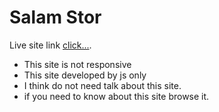 # Salam Stor

 Live site link [click...](https://distracted-khorana-4cae92.netlify.app/).

- This site is not responsive
- This site developed by js only
- I think do not need talk about this site.
- if you need to know about this site browse it.